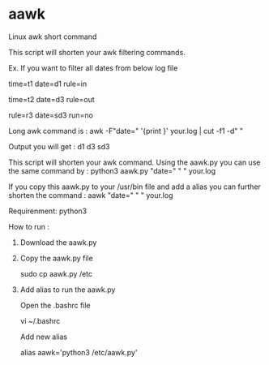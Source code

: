 # aawk
Linux awk short command 

This script will shorten your awk filtering commands. 

Ex. If you want to filter all dates from below log file

time=t1 date=d1 rule=in

time=t2 date=d3 rule=out

rule=r3 date=sd3 run=no

Long awk command is	: awk -F"date=" '{print }' your.log | cut -f1 -d" "

Output you will get	: 	d1
				d3
				sd3

This script will shorten your awk command. Using the aawk.py you can use the same command by : python3 aawk.py "date=" " " your.log 

If you copy this aawk.py to your /usr/bin file and add a alias you can further shorten the command : aawk "date=" " " your.log

Requirenment: python3

How to run :

1) Download the aawk.py
2) Copy the aawk.py file

	sudo cp aawk.py /etc

3) Add alias to run the aawk.py 

	Open the .bashrc file

	vi ~/.bashrc


	Add new alias

	alias aawk='python3 /etc/aawk.py'
